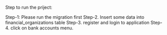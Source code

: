Step to run the priject:

Step-1:  Please run the migration first
Step-2. Insert some data into financial_organizations table
Step-3. register and login to application
Step-4. click on bank accounts menu.
